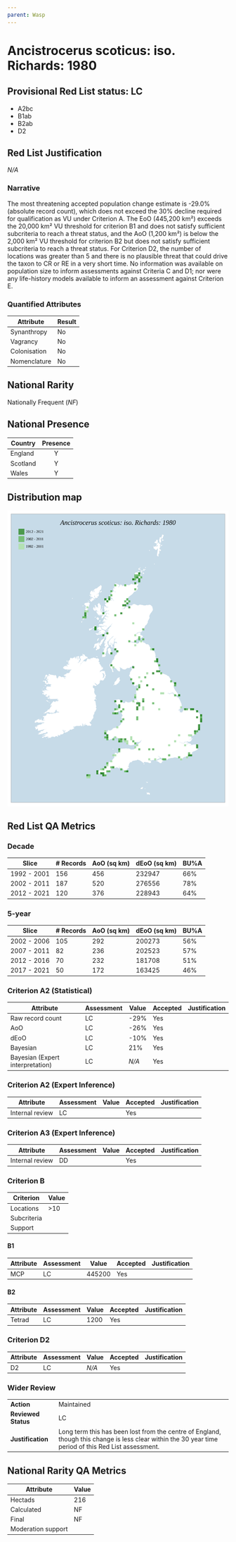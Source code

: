 ```yaml
---
parent: Wasp
---
```


# Ancistrocerus scoticus: iso. Richards: 1980

## Provisional Red List status: LC
- A2bc
- B1ab
- B2ab
- D2

## Red List Justification
*N/A*

### Narrative


The most threatening accepted population change estimate is -29.0% (absolute record count), which does not exceed the 30% decline required for qualification as VU under Criterion A. The EoO (445,200 km²) exceeds the 20,000 km² VU threshold for criterion B1 and does not satisfy sufficient subcriteria to reach a threat status, and the AoO (1,200 km²) is below the 2,000 km² VU threshold for criterion B2 but does not satisfy sufficient subcriteria to reach a threat status. For Criterion D2, the number of locations was greater than 5 and there is no plausible threat that could drive the taxon to CR or RE in a very short time. No information was available on population size to inform assessments against Criteria C and D1; nor were any life-history models available to inform an assessment against Criterion E.

### Quantified Attributes
|Attribute|Result|
|---|---|
|Synanthropy|No|
|Vagrancy|No|
|Colonisation|No|
|Nomenclature|No|


## National Rarity
Nationally Frequent (*NF*)

## National Presence
|Country|Presence
|---|:-:|
|England|Y|
|Scotland|Y|
|Wales|Y|


## Distribution map
![](../map/600.svg)

## Red List QA Metrics
### Decade
| Slice | # Records | AoO (sq km) | dEoO (sq km) |BU%A |
|---|---|---|---|---|
|1992 - 2001|156|456|232947|66%|
|2002 - 2011|187|520|276556|78%|
|2012 - 2021|120|376|228943|64%|

### 5-year
| Slice | # Records | AoO (sq km) | dEoO (sq km) |BU%A |
|---|---|---|---|---|
|2002 - 2006|105|292|200273|56%|
|2007 - 2011|82|236|202523|57%|
|2012 - 2016|70|232|181708|51%|
|2017 - 2021|50|172|163425|46%|

### Criterion A2 (Statistical)
|Attribute|Assessment|Value|Accepted|Justification
|---|---|---|---|---|
|Raw record count|LC|-29%|Yes||
|AoO|LC|-26%|Yes||
|dEoO|LC|-10%|Yes||
|Bayesian|LC|21%|Yes||
|Bayesian (Expert interpretation)|LC|*N/A*|Yes||

### Criterion A2 (Expert Inference)
|Attribute|Assessment|Value|Accepted|Justification
|---|---|---|---|---|
|Internal review|LC||Yes||

### Criterion A3 (Expert Inference)
|Attribute|Assessment|Value|Accepted|Justification
|---|---|---|---|---|
|Internal review|DD||Yes||

### Criterion B
|Criterion| Value|
|---|---|
|Locations|>10|
|Subcriteria||
|Support||

#### B1
|Attribute|Assessment|Value|Accepted|Justification
|---|---|---|---|---|
|MCP|LC|445200|Yes||

#### B2
|Attribute|Assessment|Value|Accepted|Justification
|---|---|---|---|---|
|Tetrad|LC|1200|Yes||

### Criterion D2
|Attribute|Assessment|Value|Accepted|Justification
|---|---|---|---|---|
|D2|LC|*N/A*|Yes||

### Wider Review
|  |  |
|---|---|
|**Action**|Maintained|
|**Reviewed Status**|LC|
|**Justification**|Long term this has been lost from the centre of England, though this change is less clear within the 30 year time period of this Red List assessment.|

## National Rarity QA Metrics
|Attribute|Value|
|---|---|
|Hectads|216|
|Calculated|NF|
|Final|NF|
|Moderation support||
